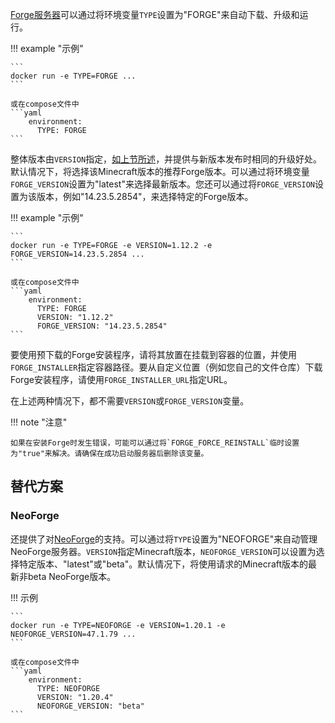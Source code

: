 [Forge服务器](http://www.minecraftforge.net/)可以通过将环境变量`TYPE`设置为"FORGE"来自动下载、升级和运行。

!!! example "示例"

    ```
    docker run -e TYPE=FORGE ...
    ```
    
    或在compose文件中
    ```yaml
        environment:
          TYPE: FORGE
    ```

整体版本由`VERSION`指定，[如上节所述](../../versions/minecraft.md)，并提供与新版本发布时相同的升级好处。默认情况下，将选择该Minecraft版本的推荐Forge版本。可以通过将环境变量`FORGE_VERSION`设置为"latest"来选择最新版本。您还可以通过将`FORGE_VERSION`设置为该版本，例如"14.23.5.2854"，来选择特定的Forge版本。

!!! example "示例"

    ```
    docker run -e TYPE=FORGE -e VERSION=1.12.2 -e FORGE_VERSION=14.23.5.2854 ...
    ```
    
    或在compose文件中
    ```yaml
        environment:
          TYPE: FORGE
          VERSION: "1.12.2"
          FORGE_VERSION: "14.23.5.2854"
    ```

要使用预下载的Forge安装程序，请将其放置在挂载到容器的位置，并使用`FORGE_INSTALLER`指定容器路径。要从自定义位置（例如您自己的文件仓库）下载Forge安装程序，请使用`FORGE_INSTALLER_URL`指定URL。

在上述两种情况下，都不需要`VERSION`或`FORGE_VERSION`变量。

!!! note "注意"

    如果在安装Forge时发生错误，可能可以通过将`FORGE_FORCE_REINSTALL`临时设置为"true"来解决。请确保在成功启动服务器后删除该变量。

## 替代方案

### NeoForge

还提供了对[NeoForge](https://neoforged.net/)的支持。可以通过将`TYPE`设置为"NEOFORGE"来自动管理NeoForge服务器。`VERSION`指定Minecraft版本，`NEOFORGE_VERSION`可以设置为选择特定版本、"latest"或"beta"。默认情况下，将使用请求的Minecraft版本的最新非beta NeoForge版本。

!!! 示例

    ```
    docker run -e TYPE=NEOFORGE -e VERSION=1.20.1 -e NEOFORGE_VERSION=47.1.79 ...
    ```
    
    或在compose文件中
    ```yaml
        environment:
          TYPE: NEOFORGE
          VERSION: "1.20.4"
          NEOFORGE_VERSION: "beta"
    ```
